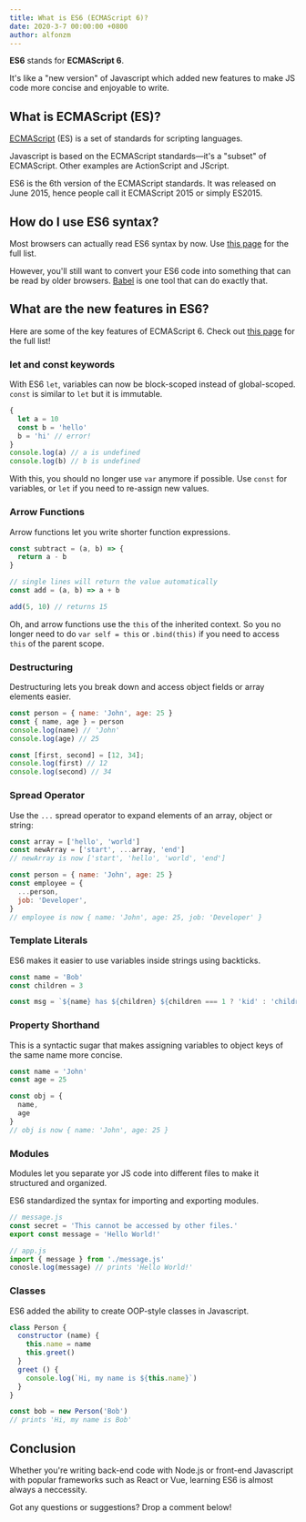 ```yaml
---
title: What is ES6 (ECMAScript 6)?
date: 2020-3-7 00:00:00 +0800
author: alfonzm
--- 
```


**ES6** stands for **ECMAScript 6**.

It's like a "new version" of Javascript which added new features to make JS code more concise and enjoyable to write.

## What is ECMAScript (ES)?

[ECMAScript](https://en.wikipedia.org/wiki/ECMAScript) (ES) is a set of standards for scripting languages.

Javascript is based on the ECMAScript standards—it's a "subset" of ECMAScript. Other examples are ActionScript and JScript.

ES6 is the 6th version of the ECMAScript standards. It was released on June 2015, hence people call it ECMAScript 2015 or simply ES2015.

## How do I use ES6 syntax?

Most browsers can actually read ES6 syntax by now. Use [this page](https://caniuse.com/#feat=es6) for the full list.

However, you'll still want to convert your ES6 code into something that can be read by older browsers. [Babel](https://babeljs.io/) is one tool that can do exactly that.

## What are the new features in ES6?

Here are some of the key features of ECMAScript 6. Check out [this page](http://es6-features.org/) for the full list!

### let and const keywords

With ES6 `let`, variables can now be block-scoped instead of global-scoped. `const` is similar to `let` but it is immutable.

```js
{
  let a = 10
  const b = 'hello'
  b = 'hi' // error!
}
console.log(a) // a is undefined
console.log(b) // b is undefined
```

With this, you should no longer use `var` anymore if possible. Use `const` for variables, or `let` if you need to re-assign new values.

### Arrow Functions

Arrow functions let you write shorter function expressions.

```js
const subtract = (a, b) => {
  return a - b
}

// single lines will return the value automatically
const add = (a, b) => a + b

add(5, 10) // returns 15
```

Oh, and arrow functions use the `this` of the inherited context. So you no longer need to do `var self = this` or `.bind(this)` if you need to access `this` of the parent scope.

### Destructuring

Destructuring lets you break down and access object fields or array elements easier.

```js
const person = { name: 'John', age: 25 }
const { name, age } = person
console.log(name) // 'John'
console.log(age) // 25

const [first, second] = [12, 34];
console.log(first) // 12
console.log(second) // 34
```


### Spread Operator

Use the `...` spread operator to expand elements of an array, object or string:

```js
const array = ['hello', 'world']
const newArray = ['start', ...array, 'end']
// newArray is now ['start', 'hello', 'world', 'end']

const person = { name: 'John', age: 25 }
const employee = {
  ...person,
  job: 'Developer',
}
// employee is now { name: 'John', age: 25, job: 'Developer' }
```

### Template Literals

ES6 makes it easier to use variables inside strings using backticks.

```js
const name = 'Bob'
const children = 3

const msg = `${name} has ${children} ${children === 1 ? 'kid' : 'children'}.`
```

### Property Shorthand

This is a syntactic sugar that makes assigning variables to object keys of the same name more concise.

```js
const name = 'John'
const age = 25

const obj = {
  name,
  age
}
// obj is now { name: 'John', age: 25 }
```

### Modules

Modules let you separate yor JS code into different files to make it structured and organized.

ES6 standardized the syntax for importing and exporting modules.

```js
// message.js
const secret = 'This cannot be accessed by other files.'
export const message = 'Hello World!'

// app.js
import { message } from './message.js'
conosle.log(message) // prints 'Hello World!'
```

### Classes

ES6 added the ability to create OOP-style classes in Javascript.

```js
class Person {
  constructor (name) {
    this.name = name
    this.greet()
  }
  greet () {
    console.log(`Hi, my name is ${this.name}`)
  }
}

const bob = new Person('Bob')
// prints 'Hi, my name is Bob'
```

## Conclusion

Whether you're writing back-end code with Node.js or front-end Javascript with popular frameworks such as React or Vue, learning ES6 is almost always a neccessity.

Got any questions or suggestions? Drop a comment below!
